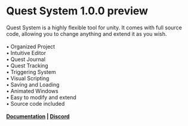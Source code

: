 # Quest System 1.0.0 preview
Quest System is a highly flexible tool for unity. It comes with full source code, allowing you to change anything and extend it as you wish.
<br><br>• Organized Project
<br>• Intuitive Editor
<br>• Quest Journal
<br>• Quest Tracking
<br>• Triggering System
<br>• Visual Scripting
<br>• Saving and Loading
<br>• Animated Windows
<br>• Easy to modify and extend
<br>• Source code included
<br><br><b><a href="https://deviongames.com/quest-system/getting-started/">Documentation</a> | <a href="https://discord.gg/y4fMXpZ">Discord</a>
